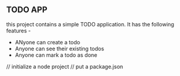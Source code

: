 ## TODO APP

this project contains a simple TODO application.
It has the following features - 
 - ANyone can create a todo
 - Anyone can see their existing todos
 - Anyone can mark a todo as done

// initialize a node project
// put a package.json
